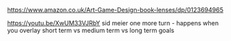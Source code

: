 

https://www.amazon.co.uk/Art-Game-Design-book-lenses/dp/0123694965

https://youtu.be/XwUM33VJRbY sid meier one more turn - happens when you overlay short term vs medium term vs long term goals
